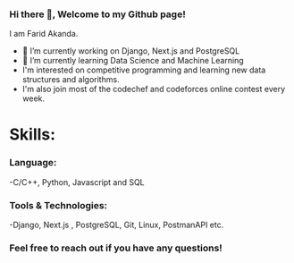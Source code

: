 ### Hi there 👋, Welcome to my Github page!
I am Farid Akanda.


- 🔭 I’m currently working on Django, Next.js and PostgreSQL
- 🌱 I’m currently learning Data Science and Machine Learning
- I'm interested on competitive programming and learning new data structures and algorithms.
- I'm also join most of the codechef and codeforces online contest every week.

# Skills:
### Language: 
-C/C++, Python, Javascript and SQL
### Tools & Technologies:
-Django, Next.js , PostgreSQL, Git, Linux, PostmanAPI etc.



### Feel free to reach out if you have any questions!



